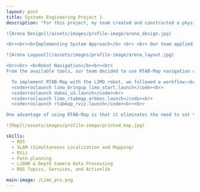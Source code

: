 ```yaml
---
layout: post
title: Systems Engineering Project 1
description: "For this project, my team created and constructed a physical arena for the AgileX LIMO mobile robot as part of a robotics systems engineering project. The environment was designed for the LIMO robot to perform tasks such as navigation, path planning, mapping, and localization. Additionally, understanding how the robot interacts with its environment, handling design trade-offs under time and financial constraints, and cooperating as a team were all necessary factors for this project. Hence, the final result would reflect reliable testing of SLAM and obstacle avoidance of the arena.<br><br> <b>Arena Design</b> <br><br> Before the actual implementation of the robot autonomous navigation, the arena had to be created. Our team's arena design was a collaborative and interative process which began with the survey of Changi Airport Terminal 1 to gather perspective of distinct landmarks such as the arrival/departure halls and Kinetic rain. With these references, we created an initial 3D layout on SolidWorks to model the arena layout. After which, our team reviewed and refined our design based on space constraint and material limitations. Key modifications included removing ramps to to simplify the making of the arena and focused on scalable elemnents like walls, flooring and decorative structures. Our team team then sourced materials such as foam board for the flooring and walls, clay for the Kinetic Rain Droplets (practical to build and aestheically accurate) and spray paint for finishing. Through trial and error and feedbacks, the final arena design managed to capture the essernce of Changi Airport Terminal while also following the technical requirements of AgileX LIMO robot's navigation.<br>

![Arena Design](/assets/images/profile-image/arena_design.jpg)

<br><br><b>Implementing System Approach</b> <br> <br> Our team applied Systems Approach from SEBok to guide the designing of the arena and overall the project execution. First off, we began with problem identification which involved identifying constraints like space limitations and material availability. For solution synthesis, we explored possible solutions to mitigate this problem for example, segmenting the arena into modular components(Kinetic Rain, Wall) and allocated tasks based on members expertise. Doing trade-off analysis such as choosing foam over pricier materias and excluding ramps from the arena for feasibility dictated our decisions. Verification was evident in SolidWorks design revision (v1.0 to v1.1) by contrasting it against stakeholders requirements and also validation involved testing the navigation in the physical arena.<br>

![Arena Laypout](/assets/images/profile-image/arena_layout.jpg)

<br><br> <b>Robot Navigation</b><br><br>
From the available tools, our team decided to use RTAB-Map navigation over GMapping and Cartographer, as our arena (and others') was more complex and required detailed scanning and mapping of obstacles.

  To implement RTAB-Map with the LIMO robot, we followed a workflow:<br><br>
  <code>roslaunch limo_bringup limo_start.launch</code><br>
  <code>roslaunch dabai_u3.launch</code><br>
  <code>roslaunch limo_rtabmap_orbbec.launch</code><br>
  <code>roslaunch rtabmap_rviz.launch</code><br><br>

One advantage of using RTAB-Map is that it eliminates the need to set the robot’s initial pose manually, as it auto-localizes using an existing map database (<code>~/.ros/rtabmap.db</code>). With this setup, we achieved accurate path planning and reliable obstacle avoidance.<br><br> <b>Post-Mapping and Navigation Process</b><br><br>After creating the 2d map and fine-tuning parameters in RViz. we can transition to testing. Firstly, from the saved map we can generate a 2d grip and 3d map data. Secondly, the robot is switched to localisation mode to navigate the pre-built map without changing it. For the LIMO's drive configuration, we set it to differential mode to allow 4-wheel drive (ensuring proper navigation and obstacle avoidance). In RViz itself, we manually correct the robot pose before sending navigation goal. To send target positions, we use 2D Nav goal to place a waypoint for the robot to reach it desired location." <br>

![Map](/assets/images/profile-image/printed_map.jpg)

skills: 
  - ROS
  - SLAM (Simultaneous Localization and Mapping)
  - RViz
  - Path-planning
  - LiDAR & Depth Camera Data Processing
  - ROS Topics, Services, and Actionlib

main-image: /Limo_pro.png
---
```

